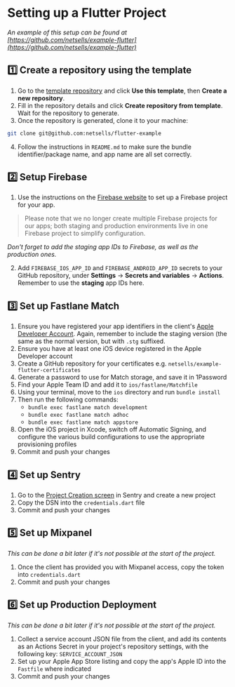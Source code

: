 # Setting up a Flutter Project

*An example of this setup can be found at [https://github.com/netsells/example-flutter](https://github.com/netsells/example-flutter)*

## 1️⃣ Create a repository using the template

1. Go to the [template repository](https://github.com/netsells/flutter-template) and click **Use this template**, then **Create a new repository**.
2. Fill in the repository details and click **Create repository from template**. Wait for the repository to generate.
3. Once the repository is generated, clone it to your machine:

```bash
git clone git@github.com:netsells/flutter-example
```

4. Follow the instructions in `README.md` to make sure the bundle identifier/package name, and app name are all set correctly.

## 2️⃣ Setup Firebase

1. Use the instructions on the [Firebase website](https://firebase.google.com/docs/flutter/setup?platform=web) to set up a Firebase project for your app.

> Please note that we no longer create multiple Firebase projects for our apps; both staging and production environments live in one Firebase project to simplify configuration.

*Don't forget to add the staging app IDs to Firebase, as well as the production ones.*

2. Add `FIREBASE_IOS_APP_ID` and `FIREBASE_ANDROID_APP_ID` secrets to your GitHub repository, under **Settings** → **Secrets and variables** → **Actions**. Remember to use the **staging** app IDs here.

## 3️⃣ Set up Fastlane Match

1. Ensure you have registered your app identifiers in the client's [Apple Developer Account](https://developer.apple.com/). Again, remember to include the staging version (the same as the normal version, but with `.stg` suffixed.
2. Ensure you have at least one iOS device registered in the Apple Developer account
3. Create a GitHub repository for your certificates e.g. `netsells/example-flutter-certificates`
4. Generate a password to use for Match storage, and save it in 1Password
5. Find your Apple Team ID and add it to `ios/fastlane/Matchfile`
6. Using your terminal, move to the `ios` directory and run `bundle install`
7. Then run the following commands:
   - `bundle exec fastlane match development`
   - `bundle exec fastlane match adhoc`
   - `bundle exec fastlane match appstore`
1. Open the iOS project in Xcode, switch off Automatic Signing, and configure the various build configurations to use the appropriate provisioning profiles
2. Commit and push your changes

## 4️⃣ Set up Sentry

1. Go to the [Project Creation screen](https://netsells.sentry.io/projects/new/) in Sentry and create a new project
2. Copy the DSN into the `credentials.dart` file
3. Commit and push your changes

## 5️⃣ Set up Mixpanel

*This can be done a bit later if it's not possible at the start of the project.*

1. Once the client has provided you with Mixpanel access, copy the token into `credentials.dart`
2. Commit and push your changes

## 6️⃣ Set up Production Deployment

*This can be done a bit later if it's not possible at the start of the project.*

1. Collect a service account JSON file from the client, and add its contents as an Actions Secret in your project's repository settings, with the following key: `SERVICE_ACCOUNT_JSON`
2. Set up your Apple App Store listing and copy the app's Apple ID into the `Fastfile` where indicated
3. Commit and push your changes

